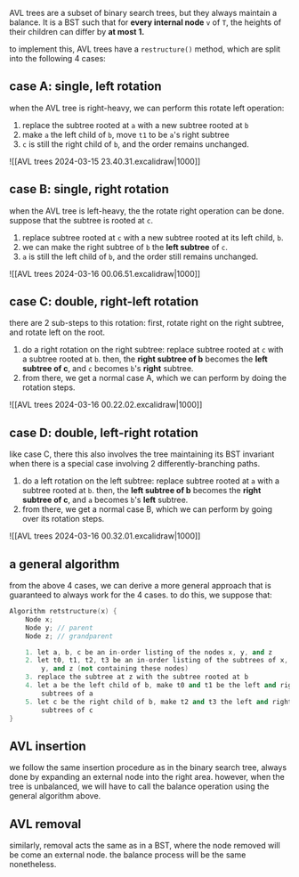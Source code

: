 AVL trees are a subset of binary search trees, but they always maintain a balance. It is a BST such that for **every internal node** `v` of `T`, the heights of their children can differ by **at most 1.**

to implement this, AVL trees have a `restructure()` method, which are split into the following 4 cases:
## case A: single, left rotation
when the AVL tree is right-heavy, we can perform this rotate left operation: 
1. replace the subtree rooted at `a` with a new subtree rooted at `b`
2. make `a` the left child of `b`, move `t1` to be `a`'s right subtree
3. `c` is still the right child of `b`, and the order remains unchanged.

![[AVL trees 2024-03-15 23.40.31.excalidraw|1000]]

## case B: single, right rotation
when the AVL tree is left-heavy, the the rotate right operation can be done. suppose that the subtree is rooted at `c`. 
1. replace subtree rooted at `c` with a new subtree rooted at its left child, `b`.
2. we can make the right subtree of `b` the **left subtree** of `c`.
3. `a` is still the left child of `b`, and the order still remains unchanged.

![[AVL trees 2024-03-16 00.06.51.excalidraw|1000]]

## case C: double, right-left rotation
there are 2 sub-steps to this rotation: first, rotate right on the right subtree, and rotate left on the root.

1. do a right rotation on the right subtree: replace subtree rooted at `c` with a subtree rooted at `b`. then, the **right subtree of b** becomes the **left subtree of c**, and `c` becomes `b`'s **right** subtree.
2. from there, we get a normal case A, which we can perform by doing the rotation steps.

![[AVL trees 2024-03-16 00.22.02.excalidraw|1000]]

## case D: double, left-right rotation
like case C, there this also involves the tree maintaining its BST invariant when there is a special case involving 2 differently-branching paths. 

1. do a left rotation on the left subtree: replace subtree rooted at `a` with a subtree rooted at `b`. then, the **left subtree of b** becomes the **right subtree of c**, and `a` becomes `b`'s **left** subtree.
2. from there, we get a normal case B, which we can perform by going over its rotation steps.

![[AVL trees 2024-03-16 00.32.01.excalidraw|1000]]

## a general algorithm
from the above 4 cases, we can derive a more general approach that is guaranteed to always work for the 4 cases. to do this, we suppose that: 

```cpp
Algorithm retstructure(x) {
	Node x; 
	Node y; // parent
	Node z; // grandparent

	1. let a, b, c be an in-order listing of the nodes x, y, and z
	2. let t0, t1, t2, t3 be an in-order listing of the subtrees of x,
		y, and z (not containing these nodes)
	3. replace the subtree at z with the subtree rooted at b
	4. let a be the left child of b, make t0 and t1 be the left and right 
		subtrees of a
	5. let c be the right child of b, make t2 and t3 the left and right
		subtrees of c
}
```

## AVL insertion
we follow the same insertion procedure as in the binary search tree, always done by expanding an external node into the right area. however, when the tree is unbalanced, we will have to call the balance operation using the general algorithm above. 

## AVL removal
similarly, removal acts the same as in a BST, where the node removed will be come an external node. the balance process will be the same nonetheless.
